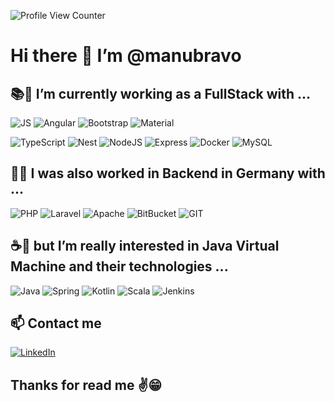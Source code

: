 ![Profile View Counter](https://komarev.com/ghpvc/?username=manubravo)
# Hi there 👋  I’m @manubravo
## 📚📖 I’m currently working as a FullStack with ...
![JS](https://img.shields.io/badge/javascript%20-%23323330.svg?&style=for-the-badge&logo=javascript&logoColor=%23F7DF1E)
![Angular](https://img.shields.io/badge/angular%20-%23DD0031.svg?&style=for-the-badge&logo=angular&logoColor=white)
![Bootstrap](https://img.shields.io/badge/bootstrap%20-%23563D7C.svg?&style=for-the-badge&logo=bootstrap&logoColor=white)
![Material](https://img.shields.io/badge/material%20ui%20-%230081CB.svg?&style=for-the-badge&logo=material-ui&logoColor=white)

![TypeScript](https://img.shields.io/badge/typescript-%23007ACC.svg?style=for-the-badge&logo=typescript&logoColor=white)
![Nest](https://img.shields.io/badge/nestjs%20-%23E0234E.svg?&style=for-the-badge&logo=nestjs&logoColor=white)
![NodeJS](https://img.shields.io/badge/Node.js-%2343853D.svg?style=for-the-badge&logo=node.js-aws&logoColor=white)
![Express](https://img.shields.io/badge/express.js%20-%23404d59.svg?&style=for-the-badge)
![Docker](https://img.shields.io/badge/docker-%230db7ed.svg?style=for-the-badge&logo=docker&logoColor=white)
![MySQL](https://img.shields.io/badge/mysql-%2300f.svg?&style=for-the-badge&logo=mysql&logoColor=white)

## 🥨🍺 I was also worked in Backend in Germany with ...
![PHP](https://img.shields.io/badge/php-%23777BB4.svg?&style=for-the-badge&logo=php&logoColor=white)
![Laravel](https://img.shields.io/badge/laravel%20-%23FF2D20.svg?&style=for-the-badge&logo=laravel&logoColor=white)
![Apache](https://img.shields.io/badge/apache%20-%23D42029.svg?&style=for-the-badge&logo=apache&logoColor=white)
![BitBucket](https://img.shields.io/badge/bitbucket%20-%230047B3.svg?&style=for-the-badge&logo=bitbucket&logoColor=white)
![GIT](https://img.shields.io/badge/git%20-%23F05033.svg?&style=for-the-badge&logo=git&logoColor=white)

## ☕👀 but I’m really interested in Java Virtual Machine and their technologies ...
![Java](https://img.shields.io/badge/java-%23ED8B00.svg?&style=for-the-badge&logo=java&logoColor=white)
![Spring](https://img.shields.io/badge/Spring-%236DB33F?style=for-the-badge&logo=spring&logoColor=white)
![Kotlin](https://img.shields.io/badge/kotlin-%230095D5.svg?&style=for-the-badge&logo=kotlin&logoColor=white)
![Scala](https://img.shields.io/badge/scala-%23DC322F.svg?&style=for-the-badge&logo=scala&logoColor=white)
![Jenkins](https://img.shields.io/badge/jenkins%20-%232C5263.svg?&style=for-the-badge&logo=jenkins&logoColor=white)

## 📫 Contact me
[![LinkedIn](https://img.shields.io/badge/LinkedIn-0077B5?style=for-the-badge&logo=linkedin&logoColor=white)](https://www.linkedin.com/in/manu-bravo)

## Thanks for read me ✌😁
<!---
manubravo/manubravo is a ✨ special ✨ repository because its `README.md` (this file) appears on your GitHub profile.
You can click the Preview link to take a look at your changes.
--->
